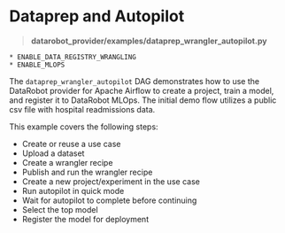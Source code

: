 # Dataprep and Autopilot

> **datarobot_provider/examples/dataprep_wrangler_autopilot.py**

```{admonition} Required Feature Flags
* ENABLE_DATA_REGISTRY_WRANGLING
* ENABLE_MLOPS
```

The `dataprep_wrangler_autopilot` DAG demonstrates how to use the DataRobot provider for Apache Airflow to
create a project, train a model, and register it to DataRobot MLOps. The initial demo flow utilizes a public csv
file with hospital readmissions data.

This example covers the following steps:
* Create or reuse a use case
* Upload a dataset
* Create a wrangler recipe
* Publish and run the wrangler recipe
* Create a new project/experiment in the use case
* Run autopilot in quick mode
* Wait for autopilot to complete before continuing
* Select the top model
* Register the model for deployment
